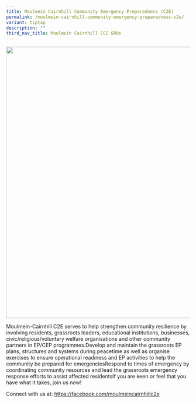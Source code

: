 ```yaml
---
title: Moulmein Cairnhill Community Emergency Preparedness (C2E)
permalink: /moulmein-cairnhill-community-emergency-preparedness-c2e/
variant: tiptap
description: ""
third_nav_title: Moulmein Cairnhill CCC GROs
---
```

<div class="isomer-image-wrapper">
<img style="width: 740px; color: rgb(0, 0, 0); font-family: system-ui, -apple-system, &quot;system-ui&quot;, &quot;Segoe UI&quot;, Roboto, Oxygen, Ubuntu, Cantarell, &quot;Open Sans&quot;, &quot;Helvetica Neue&quot;, sans-serif; font-size: medium; font-style: normal; font-variant-ligatures: normal; font-variant-caps: normal; font-weight: 400; letter-spacing: normal; orphans: 2; text-align: start; text-indent: 0px; text-transform: none; widows: 2; word-spacing: 0px; -webkit-text-stroke-width: 0px; white-space: normal; text-decoration-thickness: initial; text-decoration-style: initial; text-decoration-color: initial;" height="auto" width="100%" src="https://moca.sgp1.cdn.digitaloceanspaces.com/Our%20Communities/61539e3c8c43f554e9fb883e_Moulmein-Cairnhill%2520Community%2520Emergency%2520Preparedness%2520(C2E).webp">
</div>
<p></p>
<p>Moulmein-Cairnhill C2E serves to help strengthen community resilience
by involving residents, grassroots leaders, educational institutions, businesses,
civic/religious/voluntary welfare organisations and other community partners
in EP/CEP programmes.Develop and maintain the grassroots EP plans, structures
and systems during peacetime as well as organise exercises to ensure operational
readiness and EP activities to help the community be prepared for emergenciesRespond
to times of emergency by coordinating community resources and lead the
grassroots emergency response efforts to assist affected residentsIf you
are keen or feel that you have what it takes, join us now!</p>
<p>Connect with us at: <a href="https://facebook.com/moulmeincairnhillc2e" rel="noopener noreferrer nofollow" target="_blank">https://facebook.com/moulmeincairnhillc2e</a>
</p>